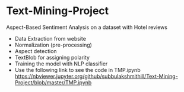 # Text-Mining-Project
Aspect-Based Sentiment Analysis on a dataset with Hotel reviews
- Data Extraction from website
- Normalization (pre-processing)
- Aspect detection
- TextBlob for assigning polarity
- Training the model with NLP classifier
- Use the following link to see the code in TMP.ipynb
https://nbviewer.jupyter.org/github/subbulakshmithill/Text-Mining-Project/blob/master/TMP.ipynb
